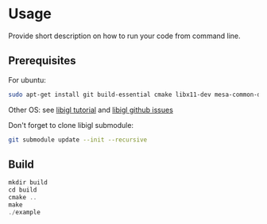 

# Usage
Provide short description on how to run your code from command line.

## Prerequisites
For ubuntu:
```bash
sudo apt-get install git build-essential cmake libx11-dev mesa-common-dev libgl1-mesa-dev libglu1-mesa-dev libxrandr-dev libxi-dev libxmu-dev libblas-dev libxinerama-dev libxcursor-dev
```
Other OS: see [libigl tutorial](https://libigl.github.io/tutorial/) and [libigl github issues](https://github.com/libigl/libigl/issues)

Don't forget to clone libigl submodule:
```bash
git submodule update --init --recursive
```

## Build
```c
mkdir build
cd build
cmake ..
make
./example
```
